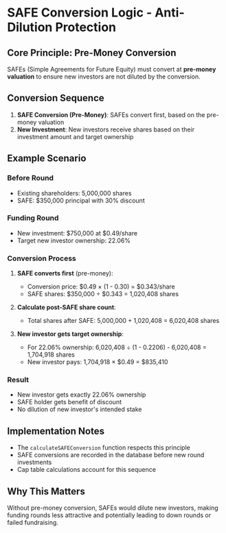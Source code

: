 # SAFE Conversion Logic - Anti-Dilution Protection

## Core Principle: Pre-Money Conversion

SAFEs (Simple Agreements for Future Equity) must convert at **pre-money valuation** to ensure new investors are not diluted by the conversion.

## Conversion Sequence

1. **SAFE Conversion (Pre-Money)**: SAFEs convert first, based on the pre-money valuation
2. **New Investment**: New investors receive shares based on their investment amount and target ownership

## Example Scenario

### Before Round
- Existing shareholders: 5,000,000 shares
- SAFE: $350,000 principal with 30% discount

### Funding Round
- New investment: $750,000 at $0.49/share
- Target new investor ownership: 22.06%

### Conversion Process
1. **SAFE converts first** (pre-money):
   - Conversion price: $0.49 × (1 - 0.30) = $0.343/share
   - SAFE shares: $350,000 ÷ $0.343 = 1,020,408 shares

2. **Calculate post-SAFE share count**:
   - Total shares after SAFE: 5,000,000 + 1,020,408 = 6,020,408 shares

3. **New investor gets target ownership**:
   - For 22.06% ownership: 6,020,408 ÷ (1 - 0.2206) - 6,020,408 = 1,704,918 shares
   - New investor pays: 1,704,918 × $0.49 = $835,410

### Result
- New investor gets exactly 22.06% ownership
- SAFE holder gets benefit of discount
- No dilution of new investor's intended stake

## Implementation Notes

- The `calculateSAFEConversion` function respects this principle
- SAFE conversions are recorded in the database before new round investments
- Cap table calculations account for this sequence

## Why This Matters

Without pre-money conversion, SAFEs would dilute new investors, making funding rounds less attractive and potentially leading to down rounds or failed fundraising.
